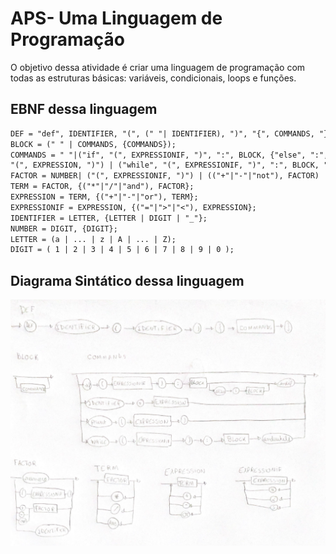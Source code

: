 # APS- Uma Linguagem de Programação

O objetivo dessa atividade é criar uma linguagem de programação com todas as estruturas básicas: variáveis, condicionais, loops e funções. 

## EBNF dessa linguagem 

```diff
DEF = "def", IDENTIFIER, "(", (" "| IDENTIFIER), ")", "{", COMMANDS, "}";
BLOCK = (" " | COMMANDS, {COMMANDS});
COMMANDS = " "|("if", "(", EXPRESSIONIF, ")", ":", BLOCK, {"else", ":", BLOCK}, "endif") | (IDENTIFIER, "=", EXPRESSION)|("print", 
"(", EXPRESSION, ")") | ("while", "(", EXPRESSIONIF, ")", ":", BLOCK, "endwhile");
FACTOR = NUMBER| ("(", EXPRESSIONIF, ")") | (("+"|"-"|"not"), FACTOR) | IDENTIFIER;
TERM = FACTOR, {("*"|"/"|"and"), FACTOR};
EXPRESSION = TERM, {("+"|"-"|"or"), TERM};
EXPRESSIONIF = EXPRESSION, {("="|">"|"<"), EXPRESSION};
IDENTIFIER = LETTER, {LETTER | DIGIT | "_"};
NUMBER = DIGIT, {DIGIT};
LETTER = (a | ... | z | A | ... | Z);
DIGIT = ( 1 | 2 | 3 | 4 | 5 | 6 | 7 | 8 | 9 | 0 );
```

## Diagrama Sintático dessa linguagem

![](/imagens/diagrama.png)
